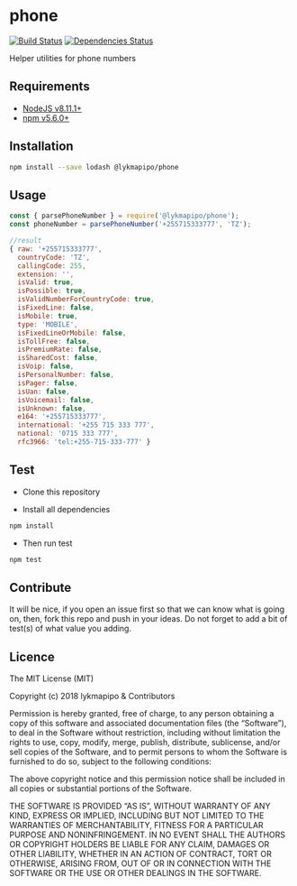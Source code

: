 # phone

[![Build Status](https://travis-ci.org/lykmapipo/phone.svg?branch=master)](https://travis-ci.org/lykmapipo/phone)
[![Dependencies Status](https://david-dm.org/lykmapipo/phone/status.svg?style=flat-square)](https://david-dm.org/lykmapipo/phone)

Helper utilities for phone numbers

## Requirements

- [NodeJS v8.11.1+](https://nodejs.org)
- [npm v5.6.0+](https://www.npmjs.com/)

## Installation

```sh
npm install --save lodash @lykmapipo/phone
```

## Usage

```js
const { parsePhoneNumber } = require('@lykmapipo/phone');
const phoneNumber = parsePhoneNumber('+255715333777', 'TZ');

//result
{ raw: '+255715333777',
  countryCode: 'TZ',
  callingCode: 255,
  extension: '',
  isValid: true,
  isPossible: true,
  isValidNumberForCountryCode: true,
  isFixedLine: false,
  isMobile: true,
  type: 'MOBILE',
  isFixedLineOrMobile: false,
  isTollFree: false,
  isPremiumRate: false,
  isSharedCost: false,
  isVoip: false,
  isPersonalNumber: false,
  isPager: false,
  isUan: false,
  isVoicemail: false,
  isUnknown: false,
  e164: '+255715333777',
  international: '+255 715 333 777',
  national: '0715 333 777',
  rfc3966: 'tel:+255-715-333-777' }
```

## Test

- Clone this repository

- Install all dependencies

```sh
npm install
```

- Then run test

```sh
npm test
```

## Contribute

It will be nice, if you open an issue first so that we can know what is going on, then, fork this repo and push in your ideas. Do not forget to add a bit of test(s) of what value you adding.

## Licence

The MIT License (MIT)

Copyright (c) 2018 lykmapipo & Contributors

Permission is hereby granted, free of charge, to any person obtaining a copy of this software and associated documentation files (the “Software”), to deal in the Software without restriction, including without limitation the rights to use, copy, modify, merge, publish, distribute, sublicense, and/or sell copies of the Software, and to permit persons to whom the Software is furnished to do so, subject to the following conditions:

The above copyright notice and this permission notice shall be included in all copies or substantial portions of the Software.

THE SOFTWARE IS PROVIDED “AS IS”, WITHOUT WARRANTY OF ANY KIND, EXPRESS OR IMPLIED, INCLUDING BUT NOT LIMITED TO THE WARRANTIES OF MERCHANTABILITY, FITNESS FOR A PARTICULAR PURPOSE AND NONINFRINGEMENT. IN NO EVENT SHALL THE AUTHORS OR COPYRIGHT HOLDERS BE LIABLE FOR ANY CLAIM, DAMAGES OR OTHER LIABILITY, WHETHER IN AN ACTION OF CONTRACT, TORT OR OTHERWISE, ARISING FROM, OUT OF OR IN CONNECTION WITH THE SOFTWARE OR THE USE OR OTHER DEALINGS IN THE SOFTWARE.
